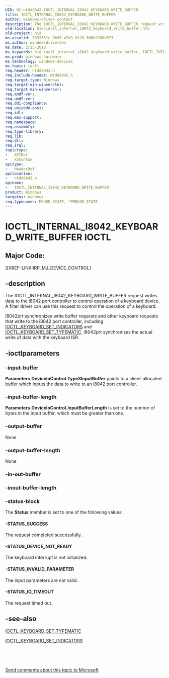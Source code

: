 ```yaml
---
UID: NI:ntdd8042.IOCTL_INTERNAL_I8042_KEYBOARD_WRITE_BUFFER
title: IOCTL_INTERNAL_I8042_KEYBOARD_WRITE_BUFFER
author: windows-driver-content
description: The IOCTL_INTERNAL_I8042_KEYBOARD_WRITE_BUFFER request writes data to the i8042 port controller to control operation of a keyboard device.
old-location: hid\ioctl_internal_i8042_keyboard_write_buffer.htm
old-project: hid
ms.assetid: 583263fc-8b95-47d9-9f20-306b2200b573
ms.author: windowsdriverdev
ms.date: 2/15/2018
ms.keywords: hid.ioctl_internal_i8042_keyboard_write_buffer, IOCTL_INTERNAL_I8042_KEYBOARD_WRITE_BUFFER control code [Human Input Devices], IOCTL_INTERNAL_I8042_KEYBOARD_WRITE_BUFFER, ntdd8042/IOCTL_INTERNAL_I8042_KEYBOARD_WRITE_BUFFER, i8042ref_a981431f-38cd-4cc4-899e-a79799da0e01.xml
ms.prod: windows-hardware
ms.technology: windows-devices
ms.topic: ioctl
req.header: ntdd8042.h
req.include-header: Ntdd8042.h
req.target-type: Windows
req.target-min-winverclnt: 
req.target-min-winversvr: 
req.kmdf-ver: 
req.umdf-ver: 
req.ddi-compliance: 
req.unicode-ansi: 
req.idl: 
req.max-support: 
req.namespace: 
req.assembly: 
req.type-library: 
req.lib: 
req.dll: 
req.irql: 
topictype:
-	APIRef
-	kbSyntax
apitype:
-	HeaderDef
apilocation:
-	ntdd8042.h
apiname:
-	IOCTL_INTERNAL_I8042_KEYBOARD_WRITE_BUFFER
product: Windows
targetos: Windows
req.typenames: MOUSE_STATE, *PMOUSE_STATE
---
```


# IOCTL_INTERNAL_I8042_KEYBOARD_WRITE_BUFFER IOCTL


##  Major Code: 


[[XREF-LINK:IRP_MJ_DEVICE_CONTROL]

## -description



The IOCTL_INTERNAL_I8042_KEYBOARD_WRITE_BUFFER request writes data to the i8042 port controller to control operation of a keyboard device. A filter driver can use this request to control the operation of a keyboard.

I8042prt synchronizes write buffer requests and other keyboard requests that write to the i8042 port controller, including <a href="https://msdn.microsoft.com/library/windows/hardware/ff542067">IOCTL_KEYBOARD_SET_INDICATORS</a> and <a href="https://msdn.microsoft.com/library/windows/hardware/ff542076">IOCTL_KEYBOARD_SET_TYPEMATIC</a>. I8042prt synchronizes the actual write of data with the keyboard ISR.




## -ioctlparameters




### -input-buffer

<b>Parameters.DeviceIoControl.Type3InputBuffer</b> points to a client-allocated buffer which inputs the data to write to an i8042 port controller.


### -input-buffer-length

<b>Parameters.DeviceIoControl.InputBufferLength</b> is set to the number of bytes in the input buffer, which must be greater than one.


### -output-buffer

None


### -output-buffer-length

None


### -in-out-buffer



<text></text>




### -inout-buffer-length



<text></text>




### -status-block

The <b>Status</b> member is set to one of the following values:




#### -STATUS_SUCCESS

The request completed successfully.


#### -STATUS_DEVICE_NOT_READY

The keyboard interrupt is not initialized.


#### -STATUS_INVALID_PARAMETER

The input parameters are not valid.


#### -STATUS_IO_TIMEOUT

The request timed out.


## -see-also

<a href="https://msdn.microsoft.com/library/windows/hardware/ff542076">IOCTL_KEYBOARD_SET_TYPEMATIC</a>



<a href="https://msdn.microsoft.com/library/windows/hardware/ff542067">IOCTL_KEYBOARD_SET_INDICATORS</a>



 

 

<a href="mailto:wsddocfb@microsoft.com?subject=Documentation%20feedback [hid\hid]:%20IOCTL_INTERNAL_I8042_KEYBOARD_WRITE_BUFFER control code%20 RELEASE:%20(2/15/2018)&amp;body=%0A%0APRIVACY STATEMENT%0A%0AWe use your feedback to improve the documentation. We don't use your email address for any other purpose, and we'll remove your email address from our system after the issue that you're reporting is fixed. While we're working to fix this issue, we might send you an email message to ask for more info. Later, we might also send you an email message to let you know that we've addressed your feedback.%0A%0AFor more info about Microsoft's privacy policy, see http://privacy.microsoft.com/en-us/default.aspx." title="Send comments about this topic to Microsoft">Send comments about this topic to Microsoft</a>

